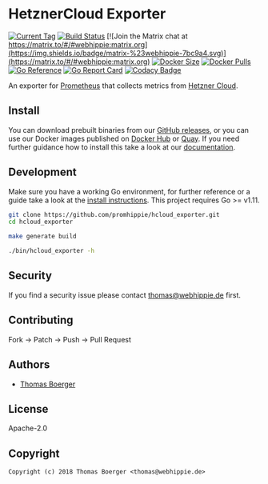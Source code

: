 # HetznerCloud Exporter

[![Current Tag](https://img.shields.io/github/v/tag/promhippie/hcloud_exporter?sort=semver)](https://github.com/promhippie/hcloud_exporter) [![Build Status](https://github.com/promhippie/hcloud_exporter/actions/workflows/general.yml/badge.svg)](https://github.com/promhippie/hcloud_exporter/actions) [![Join the Matrix chat at https://matrix.to/#/#webhippie:matrix.org](https://img.shields.io/badge/matrix-%23webhippie-7bc9a4.svg)](https://matrix.to/#/#webhippie:matrix.org) [![Docker Size](https://img.shields.io/docker/image-size/promhippie/hcloud-exporter/latest)](https://hub.docker.com/r/promhippie/hcloud-exporter) [![Docker Pulls](https://img.shields.io/docker/pulls/promhippie/hcloud-exporter)](https://hub.docker.com/r/promhippie/hcloud-exporter) [![Go Reference](https://pkg.go.dev/badge/github.com/promhippie/hcloud_exporter.svg)](https://pkg.go.dev/github.com/promhippie/hcloud_exporter) [![Go Report Card](https://goreportcard.com/badge/github.com/promhippie/hcloud_exporter)](https://goreportcard.com/report/github.com/promhippie/hcloud_exporter) [![Codacy Badge](https://app.codacy.com/project/badge/Grade/0621f7fa70104074ad05ab9ac304d185)](https://www.codacy.com/gh/promhippie/hcloud_exporter/dashboard?utm_source=github.com&amp;utm_medium=referral&amp;utm_content=promhippie/hcloud_exporter&amp;utm_campaign=Badge_Grade)

An exporter for [Prometheus](https://prometheus.io/) that collects metrics from [Hetzner Cloud](https://console.hetzner.cloud).

## Install

You can download prebuilt binaries from our [GitHub releases](https://github.com/promhippie/hcloud_exporter/releases), or you can use our Docker images published on [Docker Hub](https://hub.docker.com/r/promhippie/hcloud-exporter/tags/) or [Quay](https://quay.io/repository/promhippie/hcloud-exporter?tab=tags). If you need further guidance how to install this take a look at our [documentation](https://promhippie.github.io/hcloud_exporter/#getting-started).

## Development

Make sure you have a working Go environment, for further reference or a guide take a look at the [install instructions](http://golang.org/doc/install.html). This project requires Go >= v1.11.

```bash
git clone https://github.com/promhippie/hcloud_exporter.git
cd hcloud_exporter

make generate build

./bin/hcloud_exporter -h
```

## Security

If you find a security issue please contact [thomas@webhippie.de](mailto:thomas@webhippie.de) first.

## Contributing

Fork -> Patch -> Push -> Pull Request

## Authors

-   [Thomas Boerger](https://github.com/tboerger)

## License

Apache-2.0

## Copyright

```console
Copyright (c) 2018 Thomas Boerger <thomas@webhippie.de>
```
